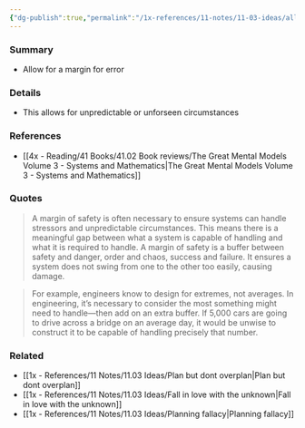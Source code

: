 ```yaml
---
{"dg-publish":true,"permalink":"/1x-references/11-notes/11-03-ideas/allow-for-a-margin-for-error/","title":"Allow for a margin for error","created":"2025-05-08T11:23:07.534+03:00","updated":"2025-06-09T21:52:30.822+03:00"}
---
```



### Summary
- Allow for a margin for error

### Details
- This allows for unpredictable or unforseen circumstances

### References
- [[4x - Reading/41 Books/41.02 Book reviews/The Great Mental Models Volume 3 - Systems and Mathematics\|The Great Mental Models Volume 3 - Systems and Mathematics]]

### Quotes
> A margin of safety is often necessary to ensure systems can handle stressors and unpredictable circumstances. This means there is a meaningful gap between what a system is capable of handling and what it is required to handle. A margin of safety is a buffer between safety and danger, order and chaos, success and failure. It ensures a system does not swing from one to the other too easily, causing damage.

> For example, engineers know to design for extremes, not averages. In engineering, it’s necessary to consider the most something might need to handle—then add on an extra buffer. If 5,000 cars are going to drive across a bridge on an average day, it would be unwise to construct it to be capable of handling precisely that number.

### Related
- [[1x - References/11 Notes/11.03 Ideas/Plan but dont overplan\|Plan but dont overplan]]
- [[1x - References/11 Notes/11.03 Ideas/Fall in love with the unknown\|Fall in love with the unknown]]
- [[1x - References/11 Notes/11.03 Ideas/Planning fallacy\|Planning fallacy]]